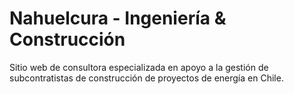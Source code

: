 # Nahuelcura - Ingeniería & Construcción
Sitio web de consultora especializada en apoyo a la gestión de subcontratistas de construcción de proyectos de energía en Chile.
